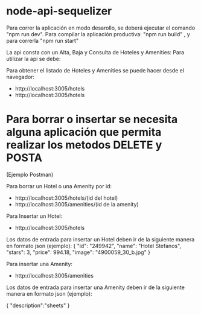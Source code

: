 # node-api-sequelizer

Para correr la aplicación en modo desarollo, se deberá ejecutar el comando "npm run dev".
Para compilar la aplicación productiva: "npm run build" , y para correrla "npm run start"


La api consta con un Alta, Baja y Consulta de Hoteles y Amenities:
Para utilizar la api se debe:

Para obtener el listado de Hoteles y Amenities se puede hacer desde el navegador:
- http://localhost:3005/hotels
- http://localhost:3005/hotels

# Para borrar o insertar se necesita alguna aplicación que permita realizar los metodos DELETE y POSTA
(Ejemplo Postman)

Para borrar un Hotel o una Amenity por id:

- http://localhost:3005/hotels/(id del hotel)
- http://localhost:3005/amenities/(id de la amenity)

Para Insertar un Hotel:

- http://localhost:3005/hotels

Los datos de entrada para insertar un Hotel deben ir de la siguiente manera en formato json (ejemplo):
{
    "id": "249942",
    "name": "Hotel Stefanos",
    "stars": 3,
    "price": 994.18,
    "image": "4900059_30_b.jpg"
 }
 

Para insertar una Amenity:

- http://localhost:3005/amenities

Los datos de entrada para insertar una Amenity deben ir de la siguiente manera en formato json (ejemplo):

{
	"description":"sheets"
}

